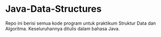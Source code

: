 # Java-Data-Structures
Repo ini berisi semua kode program untuk praktikum Struktur Data dan Algoritma. Keseluruhannya ditulis dalam bahasa Java.
